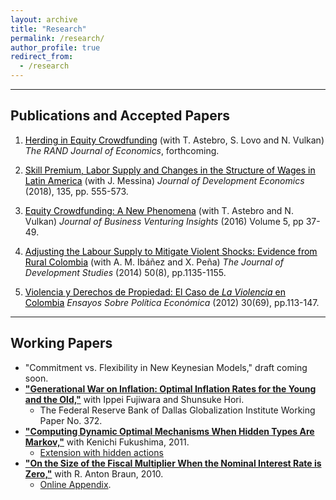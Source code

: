 ```yaml
---
layout: archive
title: "Research"
permalink: /research/
author_profile: true
redirect_from:
  - /research
---
```


<hr>

## Publications and Accepted Papers
1. <a href="https://people.hec.edu/lovo/wp-content/uploads/sites/28/2023/01/Herding_Equity_Crowdfunding-4.pdf" style="color: black;"> <u>Herding in Equity Crowdfunding</u></a> (with T. Astebro, S. Lovo and N. Vulkan) *The RAND Journal of Economics*, forthcoming.
   
2. <a href="https://www.sciencedirect.com/science/article/abs/pii/S0304387818304905" style="color: black;"> <u>Skill Premium, Labor Supply and Changes in the Structure of Wages in Latin America</u></a> (with J. Messina) *Journal of Development Economics* (2018), 135, pp. 555-573.

3. <a href="https://www.sciencedirect.com/science/article/abs/pii/S2352673416300026" style="color: black;"> <u>Equity Crowdfunding: A New Phenomena</u></a> (with T. Astebro and N. Vulkan) *Journal of Business Venturing Insights* (2016) Volume 5, pp 37-49.

4. <a href="https://www.tandfonline.com/doi/abs/10.1080/00220388.2014.919384" style="color: black;"> <u>Adjusting the Labour Supply to Mitigate Violent Shocks: Evidence from Rural Colombia</u></a> (with A. M.  Ibáñez and X. Peña) *The Journal of Development Studies* (2014) 50(8), pp.1135-1155.

5. <a href="https://www.banrep.gov.co/sites/default/files/publicaciones/archivos/espe_art3_69.pdf" style="color: black;"> <u>Violencia y Derechos de Propiedad: El Caso de *La Violencia* en Colombia</u></a> *Ensayos Sobre Política Económica* (2012) 30(69), pp.113-147.

<hr>

## Working Papers
* "Commitment vs. Flexibility in New Keynesian Models," draft coming soon.
* [**"Generational War on Inflation: Optimal Inflation Rates for the Young and the Old,"**](https://www.dallasfed.org/~/media/documents/institute/wpapers/2019/0372.pdf) with Ippei Fujiwara and Shunsuke Hori.
  * The Federal Reserve Bank of Dallas Globalization Institute Working Paper No. 372.    
* [**"Computing Dynamic Optimal Mechanisms When Hidden Types Are Markov,"**](/files/Fukushima_Waki.pdf) with Kenichi Fukushima, 2011. 
  * [Extension with hidden actions](/files/Fukushima_Waki_extension_hidden_actions.pdf)
* [**"On the Size of the Fiscal Multiplier When the Nominal Interest Rate is Zero,"**](/files/Braun_Waki_2010.pdf) with R. Anton Braun, 2010.   
  * [Online Appendix](/files/Braun_Waki_2010_Appendix.pdf). 

